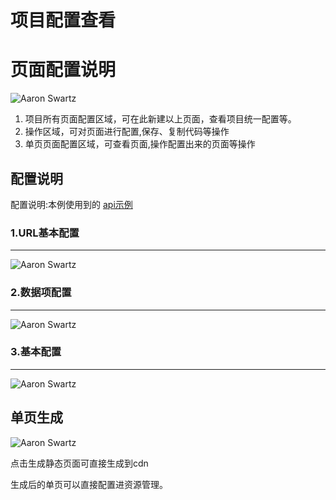 # 项目配置查看

# 页面配置说明
![Aaron Swartz](https://app-1251575231.cos.ap-shanghai.myqcloud.com/tiangong/1.png)

1. 项目所有页面配置区域，可在此新建以上页面，查看项目统一配置等。
2. 操作区域，可对页面进行配置,保存、复制代码等操作
3. 单页页面配置区域，可查看页面,操作配置出来的页面等操作

## 配置说明
配置说明:本例使用到的 [api示例](http://192.168.0.38:3000/mock/106/api/table)

###  1.URL基本配置
---
![Aaron Swartz](https://app-1251575231.cos.ap-shanghai.myqcloud.com/tiangong/2.png)

###  2.数据项配置
---
![Aaron Swartz](https://app-1251575231.cos.ap-shanghai.myqcloud.com/tiangong/3.png)

###  3.基本配置
---

![Aaron Swartz](https://app-1251575231.cos.ap-shanghai.myqcloud.com/tiangong/4.png)

## 单页生成

![Aaron Swartz](https://app-1251575231.cos.ap-shanghai.myqcloud.com/tiangong/5.png)

点击生成静态页面可直接生成到cdn

生成后的单页可以直接配置进资源管理。